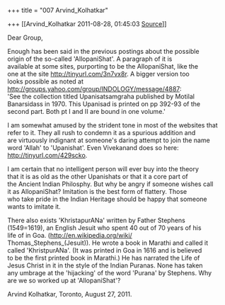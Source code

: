 +++
title = "007 Arvind_Kolhatkar"

+++
[[Arvind_Kolhatkar	2011-08-28, 01:45:03 [Source](https://groups.google.com/g/samskrita/c/QPETq3HCLBo)]]



Dear Group,  
  
Enough has been said in the previous postings about the possible  
origin of the so-called 'AllopaniShat'. A paragraph of it is  
available at some sites, purporting to be the AllopaniShat, like the  
one at the site <http://tinyurl.com/3n7vx8r>. A bigger version too  
looks possible as noted at <http://groups.yahoo.com/group/INDOLOGY/message/4887>:  
'See the collection titled Upanisatsamgraha published by Motilal  
Banarsidass in 1970. This Upanisad is printed on pp 392-93 of the  
second part. Both pt I and II are bound in one volume.'  
  
I am somewhat amused by the strident tone in most of the websites that  
refer to it. They all rush to condemn it as a spurious addition and  
are virtuously indignant at someone's daring attempt to join the name  
word 'Allah' to 'Upanishat'. Even Vivekanand does so here:  
<http://tinyurl.com/429scko>.  
  
I am certain that no intelligent person will ever buy into the theory  
that it is as old as the other Upanishats or that it a core part of  
the Ancient Indian Philosphy. But why be angry if someone wishes call  
it as AllopaniShat? Imitation is the best form of flattery. Those  
who take pride in the Indian Heritage should be happy that someone  
wants to imitate it.  
  
There also exists 'KhristapurANa' written by Father Stephens  
(1549=1619), an English Jesuit who spent 40 out of 70 years of his  
life of in Goa. (<http://en.wikipedia.org/wiki/>  
Thomas_Stephens\_(Jesuit)). He wrote a book in Marathi and called it  
called 'KhristpurANa'. (It was printed in Goa in 1616 and is believed  
to be the first printed book in Marathi.) He has narrated the Life of  
Jesus Christ in it in the style of the Indian Puranas. None has taken  
any umbrage at the 'hijacking' of the word 'Purana' by Stephens. Why  
are we so worked up at 'AllopaniShat'?  
  
Arvind Kolhatkar, Toronto, August 27, 2011.

